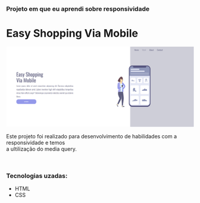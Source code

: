 <h3>Projeto em que eu aprendi sobre responsividade</h3>

<h1>Easy Shopping Via Mobile</h1>
<img src="https://github.com/costahiago75/projeto-resposividade-3/blob/main/img/Captura%20de%20tela%202025-07-10%20191836.png?raw=true" alt="foto-projeto">
<br>
<P>Este projeto foi realizado para desenvolvimento de habilidades com a responsividade e temos <br>
a ultilização do media query.</P>
<br>
<h3>Tecnologias uzadas:</h3>
<ul>
    <li>HTML</li>
    <li>CSS</li>
</ul>
